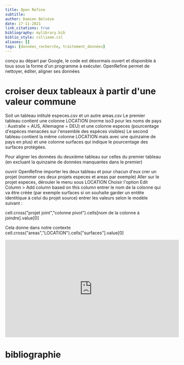 ```yaml
---
title: Open Refine
subtitle:
author: Damien Belvèze
date: 17-11-2021
link_citations: true
bibliography: mylibrary.bib
biblio_style: csl\ieee.csl
aliases: []
tags: [données_recherche, traitement_données]
---
```


conçu au départ par Google, le code est désormais ouvert et disponible à tous sous la forme d'un programme à exécuter. 
OpenRefine permet de nettoyer, éditer, aligner ses données

# croiser deux tableaux à partir d'une valeur commune

Soit un tableau intitulé especes.csv et un autre areas.csv
Le premier tableau contient une colonne LOCATION (norme iso3 pour les noms de pays : Australie = AUS, Allemagne = DEU) et une colonne especes (pourcentage d'espèces menacées sur l'ensemble des espèces visibles)
Le second tableau contient la même colonne LOCATION mais avec une quinzaine de pays en plus) et une colonne surfaces qui indique le pourcentage des surfaces protégées. 

Pour aligner les données du deuxième tableau sur celles du premier tableau (en excluant la quinzaine de données manquantes dans le premier)

ouvrir OpenRefine
importer les deux tableau et pour chacun d'eux crer un projet (nommer ces deux projets especes et areas par exemple)
Aller sur le projet especes, dérouler le menu sous LOCATION
Choisir l'option Edit Column > Add column based on this column
entrer le nom de la colonne qui va être créée (par exemple surfaces si on souhaite garder un entête identitique à celui du projet source)
entrer les valeurs selon le modèle suivant : 

cell.cross("projet joint","colonne pivot").cells\[nom de la colonne à joindre\].value\[0\]

Cela donne dans notre contexte cell.cross("areas","LOCATION").cells\["surfaces"\].value\[0\]

<iframe width="560" height="315" src="https://www.youtube.com/embed/002hYv3Nbp8" title="YouTube video player" frameborder="0" allow="accelerometer; autoplay; clipboard-write; encrypted-media; gyroscope; picture-in-picture" allowfullscreen></iframe>





# bibliographie

